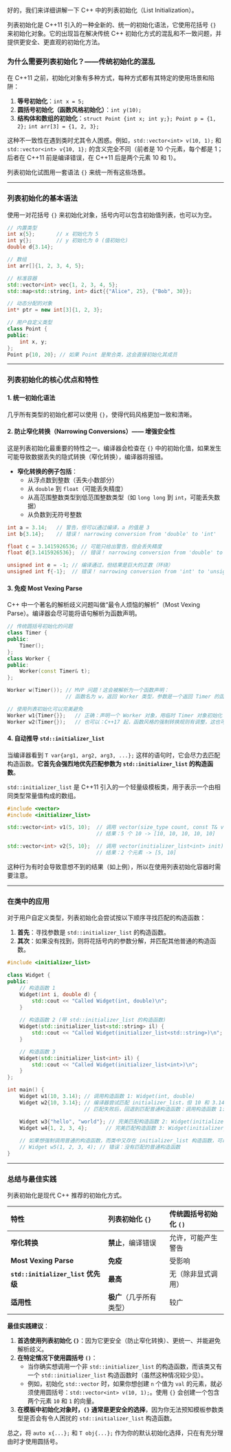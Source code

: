 好的，我们来详细讲解一下 C++ 中的列表初始化（List Initialization）。

列表初始化是 C++11 引入的一种全新的、统一的初始化语法，它使用花括号 `{}` 来初始化对象。它的出现旨在解决传统 C++ 初始化方式的混乱和不一致问题，并提供更安全、更直观的初始化方法。

### 为什么需要列表初始化？——传统初始化的混乱

在 C++11 之前，初始化对象有多种方式，每种方式都有其特定的使用场景和陷阱：

1.  **等号初始化**：`int x = 5;`
2.  **圆括号初始化（函数风格初始化）**：`int y(10);`
3.  **结构体和数组的初始化**：`struct Point {int x; int y;}; Point p = {1, 2};` `int arr[3] = {1, 2, 3};`

这种不一致性在遇到类时尤其令人困惑。例如，`std::vector<int> v(10, 1);` 和 `std::vector<int> v{10, 1};` 的含义完全不同（前者是 10 个元素，每个都是 1；后者在 C++11 前是编译错误，在 C++11 后是两个元素 10 和 1）。

列表初始化试图用一套语法 `{}` 来统一所有这些场景。

---

### 列表初始化的基本语法

使用一对花括号 `{}` 来初始化对象，括号内可以包含初始值列表，也可以为空。

```cpp
// 内置类型
int x{5};       // x 初始化为 5
int y{};        // y 初始化为 0 (值初始化)
double d{3.14};

// 数组
int arr[]{1, 2, 3, 4, 5};

// 标准容器
std::vector<int> vec{1, 2, 3, 4, 5};
std::map<std::string, int> dict{{"Alice", 25}, {"Bob", 30}};

// 动态分配的对象
int* ptr = new int[3]{1, 2, 3};

// 用户自定义类型
class Point {
public:
    int x, y;
};
Point p{10, 20}; // 如果 Point 是聚合类，这会直接初始化其成员
```

---

### 列表初始化的核心优点和特性

#### 1. 统一初始化语法
几乎所有类型的初始化都可以使用 `{}`，使得代码风格更加一致和清晰。

#### 2. 防止窄化转换（Narrowing Conversions）—— 增强安全性
这是列表初始化最重要的特性之一。编译器会检查在 `{}` 中的初始化值，如果发生可能导致数据丢失的隐式转换（窄化转换），编译器将报错。

*   **窄化转换的例子包括**：
    *   从浮点数到整数（丢失小数部分）
    *   从 `double` 到 `float`（可能丢失精度）
    *   从高范围整数类型到低范围整数类型（如 `long long` 到 `int`，可能丢失数据）
    *   从负数到无符号整数

```cpp
int a = 3.14;   // 警告，但可以通过编译，a 的值是 3
int b{3.14};    // 错误！ narrowing conversion from 'double' to 'int'

float c = 3.1415926536; // 可能只给出警告，但会丢失精度
float d{3.1415926536};  // 错误！ narrowing conversion from 'double' to 'float'

unsigned int e = -1; // 编译通过，但结果是巨大的正数（环绕）
unsigned int f{-1};  // 错误！ narrowing conversion from 'int' to 'unsigned int'
```

#### 3. 免疫 Most Vexing Parse
C++ 中一个著名的解析歧义问题叫做“最令人烦恼的解析”（Most Vexing Parse）。编译器会尽可能将语句解析为函数声明。

```cpp
// 传统圆括号初始化的问题
class Timer {
public:
    Timer();
};
class Worker {
public:
    Worker(const Timer& t);
};

Worker w(Timer()); // MVP 问题！这会被解析为一个函数声明：
                   // 函数名为 w，返回 Worker 类型，参数是一个返回 Timer 的函数指针

// 使用列表初始化可以完美避免
Worker w1{Timer{}};   // 正确：声明一个 Worker 对象，用临时 Timer 对象初始化
Worker w2(Timer{});   // 也可以：C++17 起，函数风格的强制转换规则有调整，这也可行，但首选 {}
```

#### 4. 自动推导 `std::initializer_list`
当编译器看到 `T var{arg1, arg2, arg3, ...};` 这样的语句时，它会尽力去匹配构造函数。**它首先会强烈地优先匹配参数为 `std::initializer_list` 的构造函数**。

`std::initializer_list` 是 C++11 引入的一个轻量级模板类，用于表示一个由相同类型常量值构成的数组。

```cpp
#include <vector>
#include <initializer_list>

std::vector<int> v1(5, 10);  // 调用 vector(size_type count, const T& value)
                             // 结果：5 个 10 -> [10, 10, 10, 10, 10]

std::vector<int> v2{5, 10};  // 调用 vector(initializer_list<int> init)
                             // 结果：2 个元素 -> [5, 10]
```

这种行为有时会导致意想不到的结果（如上例），所以在使用列表初始化容器时需要注意。

---

### 在类中的应用

对于用户自定义类型，列表初始化会尝试按以下顺序寻找匹配的构造函数：

1.  **首先**：寻找参数是 `std::initializer_list` 的构造函数。
2.  **其次**：如果没有找到，则将花括号内的参数分解，并匹配其他普通的构造函数。

```cpp
#include <initializer_list>

class Widget {
public:
    // 构造函数 1
    Widget(int i, double d) {
        std::cout << "Called Widget(int, double)\n";
    }
    
    // 构造函数 2 (带 std::initializer_list 的构造函数)
    Widget(std::initializer_list<std::string> il) {
        std::cout << "Called Widget(initializer_list<std::string>)\n";
    }

    // 构造函数 3
    Widget(std::initializer_list<int> il) {
        std::cout << "Called Widget(initializer_list<int>)\n";
    }
};

int main() {
    Widget w1(10, 3.14); // 调用构造函数 1: Widget(int, double)
    Widget w2{10, 3.14}; // 编译器尝试匹配 initializer_list，但 10 和 3.14 无法转换为 string
                         // 匹配失败后，回退到匹配普通构造函数：调用构造函数 1: Widget(int, double)

    Widget w3{"hello", "world"}; // 完美匹配构造函数 2: Widget(initializer_list<std::string>)
    Widget w4{1, 2, 3, 4};      // 完美匹配构造函数 3: Widget(initializer_list<int>)
    
    // 如果想强制调用普通的构造函数，而类中又存在 initializer_list 构造函数，可以使用圆括号
    // Widget w5(1, 2, 3, 4); // 错误：没有匹配的普通构造函数
}
```

---

### 总结与最佳实践

列表初始化是现代 C++ 推荐的初始化方式。

| 特性                               | 列表初始化 `{}`          | 传统圆括号初始化 `()` |
| :--------------------------------- | :----------------------- | :-------------------- |
| **窄化转换**                       | **禁止**，编译错误       | 允许，可能产生警告    |
| **Most Vexing Parse**              | **免疫**                 | 受影响                |
| **`std::initializer_list` 优先级** | **最高**                 | 无（除非显式调用）    |
| **适用性**                         | **极广**（几乎所有类型） | 较广                  |

**最佳实践建议**：

1.  **首选使用列表初始化 `{}`**：因为它更安全（防止窄化转换）、更统一、并能避免解析歧义。
2.  **在特定情况下使用圆括号 `()`**：
    *   当你确实想调用一个非 `std::initializer_list` 的构造函数，而该类又有一个 `std::initializer_list` 构造函数时（虽然这种情况较少见）。
    *   例如，初始化 `std::vector` 时，如果你想创建 `n` 个值为 `val` 的元素，就必须使用圆括号：`std::vector<int> v(10, 1);`。使用 `{}` 会创建一个包含两个元素 `10` 和 `1` 的向量。
3.  **在模板中初始化对象时，`{}` 通常是更安全的选择**，因为你无法预知模板参数类型是否会有令人困扰的 `std::initializer_list` 构造函数。

总之，将 `auto x{...};` 和 `T obj{...};` 作为你的默认初始化选择，只在有充分理由时才使用圆括号。